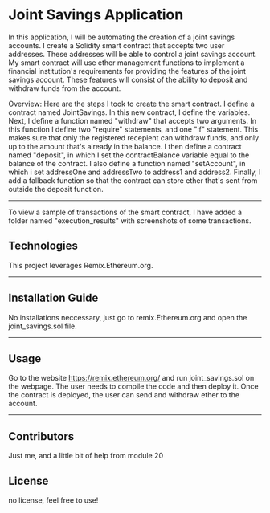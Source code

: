 # Joint Savings Application

In this application, I will be automating the creation of a joint savings accounts. 
I create a Solidity smart contract that accepts two user addresses. These addresses will be able to control a joint savings account.
My smart contract will use ether management functions to implement a financial institution's requirements for providing the features of the joint savings account. These features will consist of the ability to deposit and withdraw funds from the account.

Overview:
  Here are the steps I took to create the smart contract.
  I define a contract named JointSavings. In this new contract, I define the variables.
  Next, I define a function named "withdraw" that accepts two arguments. In this function I define two "require" statements, and one "if" statement. This makes sure that only the registered recepient can withdraw funds, and only up to the amount that's already in the balance.
  I then define a contract named "deposit", in which I set the contractBalance variable equal to the balance of the contract.
  I also define a function named "setAccount", in which i set addressOne and addressTwo to address1 and address2.
  Finally, I add a fallback function so that the contract can store ether that's sent from outside the deposit function.
  
 ---
 
To view a sample of transactions of the smart contract, I have added a folder named "execution_results" with screenshots of some transactions.

## Technologies

This project leverages Remix.Ethereum.org.

---

## Installation Guide

No installations neccessary, just go to remix.Ethereum.org and open the joint_savings.sol file.

---

## Usage

Go to the website https://remix.ethereum.org/ and run joint_savings.sol on the webpage. The user needs to compile the code and then deploy it. Once the contract is deployed, the user can send and withdraw ether to the account.

---
## Contributors

Just me, and a little bit of help from module 20

## License

no license, feel free to use!



